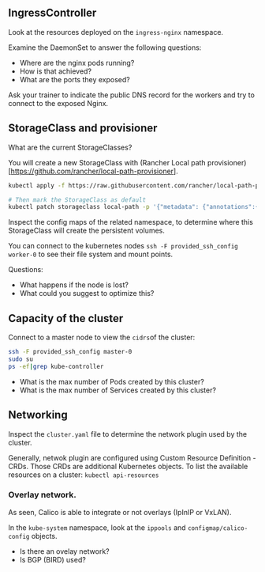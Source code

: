 ## IngressController

Look at the resources deployed on the `ingress-nginx` namespace.

Examine the DaemonSet to answer the following questions:
* Where are the nginx pods running?
* How is that achieved?
* What are the ports they exposed?

Ask your trainer to indicate the public DNS record for the workers and try to connect to the exposed Nginx.

## StorageClass and provisioner

What are the current StorageClasses?

You will create a new StorageClass with (Rancher Local path provisioner)[https://github.com/rancher/local-path-provisioner].

```sh
kubectl apply -f https://raw.githubusercontent.com/rancher/local-path-provisioner/master/deploy/local-path-storage.yaml

# Then mark the StorageClass as default
kubectl patch storageclass local-path -p '{"metadata": {"annotations":{"storageclass.kubernetes.io/is-default-class":"true"}}}'
```

Inspect the config maps of the related namespace, to determine where this StorageClass will create the persistent volumes.

You can connect to the kubernetes nodes `ssh -F provided_ssh_config worker-0` to see their file system and mount points.

Questions:
* What happens if the node is lost?
* What could you suggest to optimize this?

## Capacity of the cluster

Connect to a master node to view the `cidrs`of the cluster:
```sh
ssh -F provided_ssh_config master-0
sudo su
ps -ef|grep kube-controller
```

* What is the max number of Pods created by this cluster?
* What is the max number of Services created by this cluster?

## Networking

Inspect the `cluster.yaml` file to determine the network plugin used by the cluster.

Generally, netwok plugin are configured using Custom Resource Definition - CRDs. Those CRDs are additional Kubernetes objects. 
To list the available resources on a cluster: `kubectl api-resources`

### Overlay network. 

As seen, Calico is able to integrate or not overlays (IpInIP or VxLAN). 

In the `kube-system` namespace, look at the `ippools` and `configmap/calico-config` objects. 

* Is there an ovelay network?
* Is BGP (BIRD) used?

